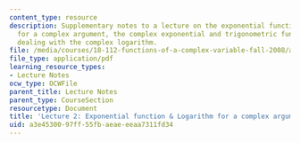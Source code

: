 ```yaml
---
content_type: resource
description: Supplementary notes to a lecture on the exponential function and logarithm
  for a complex argument, the complex exponential and trigonometric functions, and
  dealing with the complex logarithm.
file: /media/courses/18-112-functions-of-a-complex-variable-fall-2008/a3e4530097ff55fbaeaeeeaa7311fd34_lecture2.pdf
file_type: application/pdf
learning_resource_types:
- Lecture Notes
ocw_type: OCWFile
parent_title: Lecture Notes
parent_type: CourseSection
resourcetype: Document
title: 'Lecture 2: Exponential function & Logarithm for a complex argument'
uid: a3e45300-97ff-55fb-aeae-eeaa7311fd34
---
```

